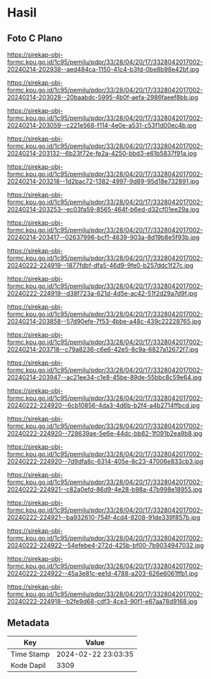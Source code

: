 # Hasil

## Foto C Plano

https://sirekap-obj-formc.kpu.go.id/1c95/pemilu/pdpr/33/28/04/20/17/3328042017002-20240214-202938--aed484ca-1150-41c4-b3fd-0be8b98e42bf.jpg

https://sirekap-obj-formc.kpu.go.id/1c95/pemilu/pdpr/33/28/04/20/17/3328042017002-20240214-203028--20baabdc-5995-4b0f-aefa-2986faeef8bb.jpg

https://sirekap-obj-formc.kpu.go.id/1c95/pemilu/pdpr/33/28/04/20/17/3328042017002-20240214-203059--c221e568-f114-4e0e-a531-c53f1d00ec4b.jpg

https://sirekap-obj-formc.kpu.go.id/1c95/pemilu/pdpr/33/28/04/20/17/3328042017002-20240214-203132--6b23f72e-fe2a-4250-bbd3-e61b5837f91a.jpg

https://sirekap-obj-formc.kpu.go.id/1c95/pemilu/pdpr/33/28/04/20/17/3328042017002-20240214-203218--1d2bac72-1382-4997-9d89-95d18e732891.jpg

https://sirekap-obj-formc.kpu.go.id/1c95/pemilu/pdpr/33/28/04/20/17/3328042017002-20240214-203253--ec03fa59-8565-464f-b6ed-d32cf01ee29a.jpg

https://sirekap-obj-formc.kpu.go.id/1c95/pemilu/pdpr/33/28/04/20/17/3328042017002-20240214-203417--02637996-bcf1-4639-903a-8d19b8e5f93b.jpg

https://sirekap-obj-formc.kpu.go.id/1c95/pemilu/pdpr/33/28/04/20/17/3328042017002-20240222-224919--1877fdbf-dfa5-46d9-9fe0-b257ddc1f27c.jpg

https://sirekap-obj-formc.kpu.go.id/1c95/pemilu/pdpr/33/28/04/20/17/3328042017002-20240222-224919--d38f723a-621d-4d5e-ac42-51f2d29a7d9f.jpg

https://sirekap-obj-formc.kpu.go.id/1c95/pemilu/pdpr/33/28/04/20/17/3328042017002-20240214-203858--57d90efe-7f53-4bbe-a48c-439c22228765.jpg

https://sirekap-obj-formc.kpu.go.id/1c95/pemilu/pdpr/33/28/04/20/17/3328042017002-20240214-203718--c79a8236-c6e6-42e5-8c9a-6827a12672f7.jpg

https://sirekap-obj-formc.kpu.go.id/1c95/pemilu/pdpr/33/28/04/20/17/3328042017002-20240214-203947--ac21ee34-c1e8-45be-89de-55bbc8c59e64.jpg

https://sirekap-obj-formc.kpu.go.id/1c95/pemilu/pdpr/33/28/04/20/17/3328042017002-20240222-224920--6cb10856-4da3-4d6b-b2f4-a4b2714ffbcd.jpg

https://sirekap-obj-formc.kpu.go.id/1c95/pemilu/pdpr/33/28/04/20/17/3328042017002-20240222-224920--728639ae-5e6e-44dc-bb82-1f091b2ea9b8.jpg

https://sirekap-obj-formc.kpu.go.id/1c95/pemilu/pdpr/33/28/04/20/17/3328042017002-20240222-224920--7d9dfa8c-6314-405e-8c23-47006e833cb3.jpg

https://sirekap-obj-formc.kpu.go.id/1c95/pemilu/pdpr/33/28/04/20/17/3328042017002-20240222-224921--c82a0efd-86d9-4e28-b98a-47b998e18955.jpg

https://sirekap-obj-formc.kpu.go.id/1c95/pemilu/pdpr/33/28/04/20/17/3328042017002-20240222-224921--ba932610-754f-4cd4-8208-91de339f857b.jpg

https://sirekap-obj-formc.kpu.go.id/1c95/pemilu/pdpr/33/28/04/20/17/3328042017002-20240222-224922--54efebe4-272d-425b-bf00-7b9034947032.jpg

https://sirekap-obj-formc.kpu.go.id/1c95/pemilu/pdpr/33/28/04/20/17/3328042017002-20240222-224922--45a3e81c-ee1d-4788-a203-626e6061ffb1.jpg

https://sirekap-obj-formc.kpu.go.id/1c95/pemilu/pdpr/33/28/04/20/17/3328042017002-20240222-224918--b2fe9d68-cdf3-4ce3-90f1-e67aa78d9168.jpg


## Metadata

| Key        | Value               |
| ---------- | ------------------- |
| Time Stamp | 2024-02-22 23:03:35 |
| Kode Dapil | 3309                |



